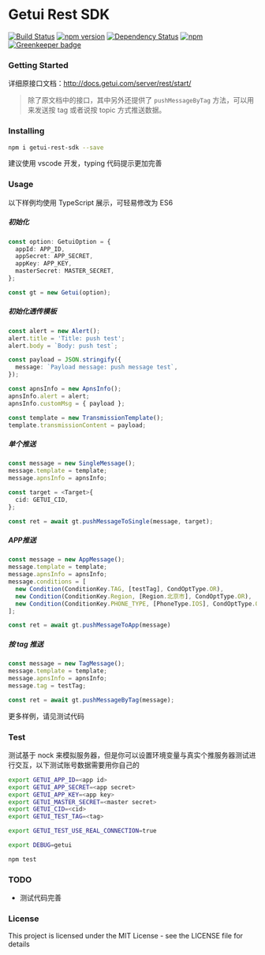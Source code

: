 # Getui Rest SDK

[![Build Status](https://travis-ci.org/xizhibei/getui-rest-sdk.svg?branch=master&style=flat)](https://travis-ci.org/xizhibei/getui-rest-sdk)
[![npm version](https://badge.fury.io/js/getui-rest-sdk.svg?style=flat)](http://badge.fury.io/js/getui-rest-sdk)
[![Dependency Status](https://img.shields.io/david/xizhibei/getui-rest-sdk.svg?style=flat)](https://david-dm.org/xizhibei/getui-rest-sdk)
[![npm](https://img.shields.io/npm/l/getui-rest-sdk.svg)](https://github.com/xizhibei/getui-rest-sdk/blob/master/LICENSE) [![Greenkeeper badge](https://badges.greenkeeper.io/xizhibei/getui-rest-sdk.svg)](https://greenkeeper.io/)

### Getting Started

详细原接口文档：http://docs.getui.com/server/rest/start/

> 除了原文档中的接口，其中另外还提供了 `pushMessageByTag` 方法，可以用来发送按 tag 或者说按 topic 方式推送数据。

### Installing

```bash
npm i getui-rest-sdk --save
```

建议使用 vscode 开发，typing 代码提示更加完善

### Usage

以下样例均使用 TypeScript 展示，可轻易修改为 ES6

##### 初始化

```ts
const option: GetuiOption = {
  appId: APP_ID,
  appSecret: APP_SECRET,
  appKey: APP_KEY,
  masterSecret: MASTER_SECRET,
};

const gt = new Getui(option);
```

##### 初始化透传模板

```ts
const alert = new Alert();
alert.title = 'Title: push test';
alert.body = `Body: push test`;

const payload = JSON.stringify({
  message: `Payload message: push message test`,
});

const apnsInfo = new ApnsInfo();
apnsInfo.alert = alert;
apnsInfo.customMsg = { payload };

const template = new TransmissionTemplate();
template.transmissionContent = payload;
```

##### 单个推送

```ts
const message = new SingleMessage();
message.template = template;
message.apnsInfo = apnsInfo;

const target = <Target>{
  cid: GETUI_CID,
};

const ret = await gt.pushMessageToSingle(message, target);
```

##### APP推送

```ts
const message = new AppMessage();
message.template = template;
message.apnsInfo = apnsInfo;
message.conditions = [
  new Condition(ConditionKey.TAG, [testTag], CondOptType.OR),
  new Condition(ConditionKey.Region, [Region.北京市], CondOptType.OR),
  new Condition(ConditionKey.PHONE_TYPE, [PhoneType.IOS], CondOptType.OR),
];

const ret = await gt.pushMessageToApp(message)
```

##### 按 tag 推送

```ts
const message = new TagMessage();
message.template = template;
message.apnsInfo = apnsInfo;
message.tag = testTag;

const ret = await gt.pushMessageByTag(message);
```

更多样例，请见测试代码

### Test

测试基于 nock 来模拟服务器，但是你可以设置环境变量与真实个推服务器测试进行交互，以下测试账号数据需要用你自己的

```bash
export GETUI_APP_ID=<app id>
export GETUI_APP_SECRET=<app secret>
export GETUI_APP_KEY=<app key>
export GETUI_MASTER_SECRET=<master secret>
export GETUI_CID=<cid>
export GETUI_TEST_TAG=<tag>

export GETUI_TEST_USE_REAL_CONNECTION=true

export DEBUG=getui

npm test
```

### TODO
- 测试代码完善

### License
This project is licensed under the MIT License - see the LICENSE file for details
